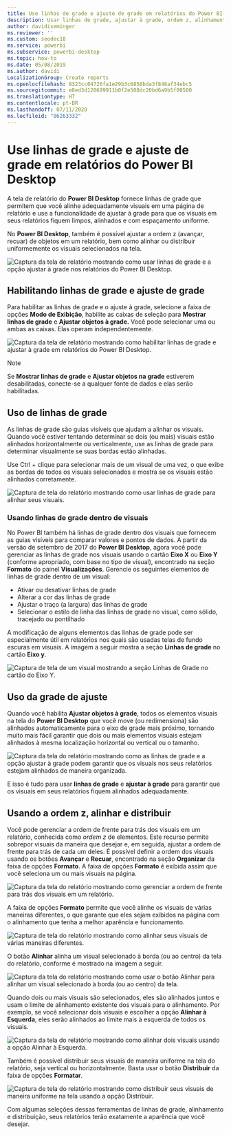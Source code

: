 ```yaml
---
title: Use linhas de grade e ajuste de grade em relatórios do Power BI Desktop
description: Usar linhas de grade, ajustar à grade, ordem z, alinhamento e distribuição em relatórios do Power BI Desktop
author: davidiseminger
ms.reviewer: ''
ms.custom: seodec18
ms.service: powerbi
ms.subservice: powerbi-desktop
ms.topic: how-to
ms.date: 05/08/2019
ms.author: davidi
LocalizationGroup: Create reports
ms.openlocfilehash: 8323cc04726fa1e29b3c6858bda3f848af34ebc5
ms.sourcegitcommit: e8ed3d120699911b0f2e508dc20bd6a9b5f00580
ms.translationtype: HT
ms.contentlocale: pt-BR
ms.lasthandoff: 07/11/2020
ms.locfileid: "86263332"
---
```

# <a name="use-gridlines-and-snap-to-grid-in-power-bi-desktop-reports"></a>Use linhas de grade e ajuste de grade em relatórios do Power BI Desktop
A tela de relatório do **Power BI Desktop** fornece linhas de grade que permitem que você alinhe adequadamente visuais em uma página de relatório e use a funcionalidade de ajustar à grade para que os visuais em seus relatórios fiquem limpos, alinhados e com espaçamento uniforme.

No **Power BI Desktop**, também é possível ajustar a ordem z (avançar, recuar) de objetos em um relatório, bem como alinhar ou distribuir uniformemente os visuais selecionados na tela.

![Captura da tela de relatório mostrando como usar linhas de grade e a opção ajustar à grade nos relatórios do Power BI Desktop.](media/desktop-gridlines-snap-to-grid/snap-to-grid_0.png)

## <a name="enabling-gridlines-and-snap-to-grid"></a>Habilitando linhas de grade e ajuste de grade
Para habilitar as linhas de grade e o ajuste à grade, selecione a faixa de opções **Modo de Exibição**, habilite as caixas de seleção para **Mostrar linhas de grade** e **Ajustar objetos à grade.** Você pode selecionar uma ou ambas as caixas. Elas operam independentemente.

![Captura da tela de relatório mostrando como habilitar linhas de grade e ajustar à grade em relatórios do Power BI Desktop.](media/desktop-gridlines-snap-to-grid/snap-to-grid_1.png)

> [!NOTE]
> Se **Mostrar linhas de grade** e **Ajustar objetos na grade** estiverem desabilitadas, conecte-se a qualquer fonte de dados e elas serão habilitadas.

## <a name="using-gridlines"></a>Uso de linhas de grade
As linhas de grade são guias visíveis que ajudam a alinhar os visuais. Quando você estiver tentando determinar se dois (ou mais) visuais estão alinhados horizontalmente ou verticalmente, use as linhas de grade para determinar visualmente se suas bordas estão alinhadas.

Use Ctrl + clique para selecionar mais de um visual de uma vez, o que exibe as bordas de todos os visuais selecionados e mostra se os visuais estão alinhados corretamente.

![Captura de tela do relatório mostrando como usar linhas de grade para alinhar seus visuais.](media/desktop-gridlines-snap-to-grid/snap-to-grid_2.png)

### <a name="using-gridlines-inside-visuals"></a>Usando linhas de grade dentro de visuais
No Power BI também há linhas de grade dentro dos visuais que fornecem as guias visíveis para comparar valores e pontos de dados. A partir da versão de setembro de 2017 do **Power BI Desktop**, agora você pode gerenciar as linhas de grade nos visuais usando o cartão **Eixo X** ou **Eixo Y** (conforme apropriado, com base no tipo de visual), encontrado na seção **Formato** do painel **Visualizações**. Gerencie os seguintes elementos de linhas de grade dentro de um visual:

* Ativar ou desativar linhas de grade
* Alterar a cor das linhas de grade
* Ajustar o traço (a largura) das linhas de grade
* Selecionar o estilo de linha das linhas de grade no visual, como sólido, tracejado ou pontilhado

A modificação de alguns elementos das linhas de grade pode ser especialmente útil em relatórios nos quais são usadas telas de fundo escuras em visuais. A imagem a seguir mostra a seção **Linhas de grade** no cartão **Eixo y**.

![Captura de tela de um visual mostrando a seção Linhas de Grade no cartão do Eixo Y.](media/desktop-gridlines-snap-to-grid/snap-to-grid_9.png)

## <a name="using-snap-to-grid"></a>Uso da grade de ajuste
Quando você habilita **Ajustar objetos à grade**, todos os elementos visuais na tela do **Power BI Desktop** que você move (ou redimensiona) são alinhados automaticamente para o eixo de grade mais próximo, tornando muito mais fácil garantir que dois ou mais elementos visuais estejam alinhados à mesma localização horizontal ou vertical ou o tamanho.

![Captura da tela do relatório mostrando como as linhas de grade e a opção ajustar à grade podem garantir que os visuais nos seus relatórios estejam alinhados de maneira organizada.](media/desktop-gridlines-snap-to-grid/snap-to-grid_3.png)

E isso é tudo para usar **linhas de grade** e **ajustar à grade** para garantir que os visuais em seus relatórios fiquem alinhados adequadamente.

## <a name="using-z-order-align-and-distribute"></a>Usando a ordem z, alinhar e distribuir
Você pode gerenciar a ordem de frente para trás dos visuais em um relatório, conhecida como *ordem z* de elementos. Este recurso permite sobrepor visuais da maneira que desejar e, em seguida, ajustar a ordem de frente para trás de cada um deles. É possível definir a ordem dos visuais usando os botões **Avançar** e **Recuar**, encontrado na seção **Organizar** da faixa de opções **Formato**. A faixa de opções **Formato** é exibida assim que você seleciona um ou mais visuais na página.

![Captura da tela do relatório mostrando como gerenciar a ordem de frente para trás dos visuais em um relatório.](media/desktop-gridlines-snap-to-grid/snap-to-grid_4.png)

A faixa de opções **Formato** permite que você alinhe os visuais de várias maneiras diferentes, o que garante que eles sejam exibidos na página com o alinhamento que tenha a melhor aparência e funcionamento.

![Captura de tela do relatório mostrando como alinhar seus visuais de várias maneiras diferentes.](media/desktop-gridlines-snap-to-grid/snap-to-grid_5.png)

O botão **Alinhar** alinha um visual selecionado à borda (ou ao centro) da tela do relatório, conforme é mostrado na imagem a seguir.

![Captura da tela do relatório mostrando como usar o botão Alinhar para alinhar um visual selecionado à borda (ou ao centro) da tela.](media/desktop-gridlines-snap-to-grid/snap-to-grid_6.png)

Quando dois ou mais visuais são selecionados, eles são alinhados juntos e usam o limite de alinhamento existente dos visuais para o alinhamento. Por exemplo, se você selecionar dois visuais e escolher a opção **Alinhar à Esquerda**, eles serão alinhados ao limite mais à esquerda de todos os visuais.

![Captura da tela do relatório mostrando como alinhar dois visuais usando a opção Alinhar à Esquerda.](media/desktop-gridlines-snap-to-grid/snap-to-grid_7.png)

Também é possível distribuir seus visuais de maneira uniforme na tela do relatório, seja vertical ou horizontalmente. Basta usar o botão **Distribuir** da faixa de opções **Formatar**.

![Captura de tela do relatório mostrando como distribuir seus visuais de maneira uniforme na tela usando a opção Distribuir.](media/desktop-gridlines-snap-to-grid/snap-to-grid_8.png)

Com algumas seleções dessas ferramentas de linhas de grade, alinhamento e distribuição, seus relatórios terão exatamente a aparência que você desejar.


